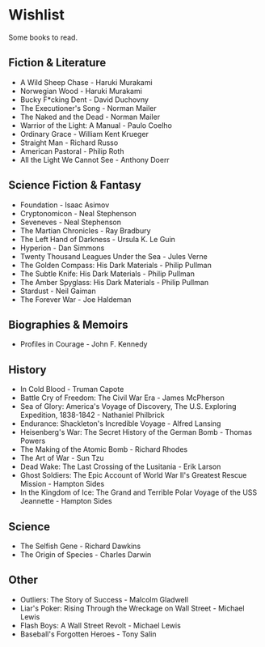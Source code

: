 # Wishlist

Some books to read.

## Fiction & Literature
* A Wild Sheep Chase - Haruki Murakami
* Norwegian Wood - Haruki Murakami
* Bucky F*cking Dent - David Duchovny
* The Executioner's Song - Norman Mailer
* The Naked and the Dead - Norman Mailer
* Warrior of the Light: A Manual - Paulo Coelho
* Ordinary Grace - William Kent Krueger
* Straight Man - Richard Russo
* American Pastoral - Philip Roth
* All the Light We Cannot See - Anthony Doerr

## Science Fiction & Fantasy
* Foundation - Isaac Asimov
* Cryptonomicon - Neal Stephenson
* Seveneves - Neal Stephenson
* The Martian Chronicles - Ray Bradbury
* The Left Hand of Darkness - Ursula K. Le Guin
* Hyperion - Dan Simmons
* Twenty Thousand Leagues Under the Sea - Jules Verne
* The Golden Compass: His Dark Materials - Philip Pullman
* The Subtle Knife: His Dark Materials - Philip Pullman
* The Amber Spyglass: His Dark Materials - Philip Pullman
* Stardust - Neil Gaiman
* The Forever War - Joe Haldeman

## Biographies & Memoirs
* Profiles in Courage - John F. Kennedy

## History
* In Cold Blood - Truman Capote
* Battle Cry of Freedom: The Civil War Era - James McPherson
* Sea of Glory: America's Voyage of Discovery, The U.S. Exploring Expedition, 1838-1842 - Nathaniel Philbrick
* Endurance: Shackleton's Incredible Voyage - Alfred Lansing
* Heisenberg's War: The Secret History of the German Bomb - Thomas Powers
* The Making of the Atomic Bomb - Richard Rhodes
* The Art of War - Sun Tzu
* Dead Wake: The Last Crossing of the Lusitania - Erik Larson
* Ghost Soldiers: The Epic Account of World War II's Greatest Rescue Mission - Hampton Sides
* In the Kingdom of Ice: The Grand and Terrible Polar Voyage of the USS Jeannette - Hampton Sides

## Science
* The Selfish Gene - Richard Dawkins
* The Origin of Species - Charles Darwin

## Other
* Outliers: The Story of Success - Malcolm Gladwell
* Liar's Poker: Rising Through the Wreckage on Wall Street - Michael Lewis
* Flash Boys: A Wall Street Revolt - Michael Lewis
* Baseball's Forgotten Heroes - Tony Salin